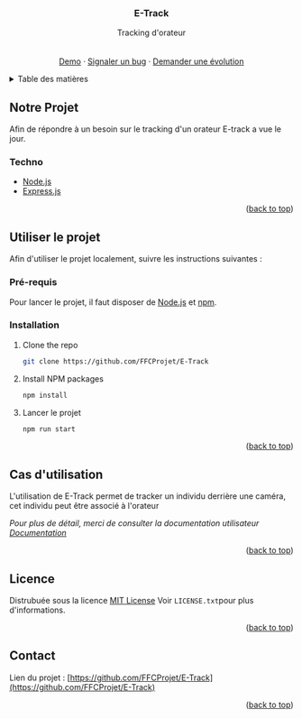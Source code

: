 <!-- PROJECT LOGO -->
<br />
<div align="center">
<h3 align="center">E-Track</h3>

  <p align="center">
    Tracking d'orateur
    <br />
    <br />
    <br />
    <a href="https://github.com/FFCProjet/E-Track">Demo</a>
    ·
    <a href="https://github.com/FFCProjet/E-Track/issues">Signaler un bug</a>
    ·
    <a href="https://github.com/FFCProjet/E-Track/issues">Demander une évolution</a>
  </p>
</div>



<!-- TABLE OF CONTENTS -->
<details>
  <summary>Table des matières</summary>
  <ol>
    <li>
      <a href="#about-the-project">Notre projet</a>
      <ul>
        <li><a href="#built-with">Techno</a></li>
      </ul>
    </li>
    <li>
      <a href="#getting-started">Utiliser le projet</a>
      <ul>
        <li><a href="#prerequisites">Pré-requis</a></li>
        <li><a href="#installation">Installation</a></li>
      </ul>
    </li>
    <li><a href="#usage">Cas d'utilisation</a></li>
    <li><a href="#license">License</a></li>
    <li><a href="#contact">Contact</a></li>
  </ol>
</details>



<!-- ABOUT THE PROJECT -->
## Notre Projet

Afin de répondre à un besoin sur le tracking d'un orateur E-track a vue le jour.

### Techno

* [Node.js](https://nodejs.org/en/)
* [Express.js](https://expressjs.com/fr/)
<p align="right">(<a href="#top">back to top</a>)</p>


<!-- GETTING STARTED -->
## Utiliser le projet

Afin d'utiliser le projet localement, suivre les instructions suivantes :

### Pré-requis

Pour lancer le projet, il faut disposer de [Node.js](https://nodejs.dev/) et [npm](https://www.npmjs.com/).

### Installation

1. Clone the repo
   ```sh
   git clone https://github.com/FFCProjet/E-Track
   ```
2. Install NPM packages
   ```sh
   npm install
   ```
3. Lancer le projet
   ```js
   npm run start
   ```

<p align="right">(<a href="#top">back to top</a>)</p>



<!-- USAGE EXAMPLES -->
## Cas d'utilisation

L'utilisation de E-Track permet de tracker un individu derrière une caméra, cet individu peut être associé à l'orateur

_Pour plus de détail, merci de consulter la documentation utilisateur [Documentation](https://example.com)_

<p align="right">(<a href="#top">back to top</a>)</p>

<!-- LICENSE -->
## Licence

Distrubuée sous la licence [MIT License](https://opensource.org/licenses/MIT) Voir `LICENSE.txt`pour plus d'informations.

<p align="right">(<a href="#top">back to top</a>)</p>



<!-- CONTACT -->
## Contact

Lien du projet : [https://github.com/FFCProjet/E-Track](https://github.com/FFCProjet/E-Track)

<p align="right">(<a href="#top">back to top</a>)</p>

[contributors-shield]: https://img.shields.io/github/contributors/b4cktr4ck5r3/prdll4_bu.svg?style=for-the-badge
[contributors-url]: https://github.com/b4cktr4ck5r3/prdll4_bu/graphs/contributors
[forks-shield]: https://img.shields.io/github/forks/b4cktr4ck5r3/prdll4_bu.svg?style=for-the-badge
[forks-url]: https://github.com/b4cktr4ck5r3/prdll4_bu/network/members
[stars-shield]: https://img.shields.io/github/stars/b4cktr4ck5r3/prdll4_bu.svg?style=for-the-badge
[stars-url]: https://github.com/b4cktr4ck5r3/prdll4_bu/stargazers
[issues-shield]: https://img.shields.io/github/issues/b4cktr4ck5r3/prdll4_bu.svg?style=for-the-badge
[issues-url]: https://github.com/b4cktr4ck5r3/prdll4_bu/issues
[license-shield]: https://img.shields.io/badge/License-CC%20BY%204.0-lightgrey.svg?style=for-the-badge
[license-url]: https://github.com/b4cktr4ck5r3/prdll4_bu/blob/master/LICENSE.txt
